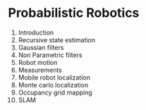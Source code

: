 # Probabilistic Robotics

1. Introduction
2. Recursive state estimation
3. Gaussian filters
4. Non Parametric filters
5. Robot motion
6. Measurements
7. Mobile robot localization
8. Monte carlo localization
9. Occupancy grid mapping
10. SLAM
